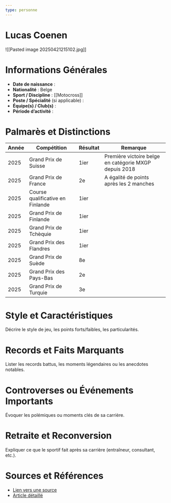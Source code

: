 ```yaml
---
type: personne
---
```

# Lucas Coenen
![[Pasted image 20250421215102.jpg]]
# Informations Générales
- **Date de naissance** :  
- **Nationalité** :  Belge
- **Sport / Discipline** : [[Motocross]]
- **Poste / Spécialité** (si applicable) :  
- **Équipe(s) / Club(s)** :  
- **Période d’activité** :  

# Palmarès et Distinctions
| Année | Compétition                      | Résultat | Remarque                                              |
| ----- | -------------------------------- | -------- | ----------------------------------------------------- |
| 2025  | Grand Prix de Suisse             | 1ier     | Première victoire belge en catégorie MXGP depuis 2018 |
| 2025  | Grand Prix de France             | 2e       | A égalité de points après les 2 manches               |
| 2025  | Course qualificative en Finlande | 1ier     |                                                       |
| 2025  | Grand Prix de Finlande           | 1ier     |                                                       |
| 2025  | Grand Prix de Tchèquie           | 1ier     |                                                       |
| 2025  | Grand Prix des Flandres          | 1ier     |                                                       |
| 2025  | Grand Prix de Suède              | 8e       |                                                       |
| 2025  | Grand Prix des Pays-Bas          | 2e       |                                                       |
| 2025  | Grand Prix de Turquie            | 3e       |                                                       |

# Style et Caractéristiques
Décrire le style de jeu, les points forts/faibles, les particularités.

# Records et Faits Marquants
Lister les records battus, les moments légendaires ou les anecdotes notables.

# Controverses ou Événements Importants
Évoquer les polémiques ou moments clés de sa carrière.

# Retraite et Reconversion
Expliquer ce que le sportif fait après sa carrière (entraîneur, consultant, etc.).

# Sources et Références
- [Lien vers une source](#)
- [Article détaillé](#)
